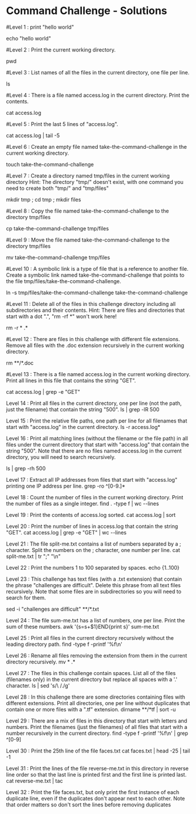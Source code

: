 # Command Challenge - Solutions


#Level 1 : print "hello world"


echo "hello world" 



#Level 2 : Print the current working directory.

pwd



#Level 3 : List names of all the files in the current directory, one file per line.

ls



#Level 4 : There is a file named access.log in the current directory. Print the contents.


cat access.log



#Level 5 : Print the last 5 lines of "access.log".


cat access.log | tail -5



#Level 6 : Create an empty file named take-the-command-challenge in the current working directory.


touch take-the-command-challenge



#Level 7 : Create a directory named tmp/files in the current working directory
Hint: The directory "tmp/" doesn't exist, with one command you need to create both "tmp/" and "tmp/files"

mkdir tmp ; cd tmp ; mkdir files 



#Level 8 : Copy the file named take-the-command-challenge to the directory tmp/files


cp take-the-command-challenge tmp/files



#Level 9 : Move the file named take-the-command-challenge to the directory tmp/files


mv take-the-command-challenge tmp/files



#Level 10 : A symbolic link is a type of file that is a reference to another file.
Create a symbolic link named take-the-command-challenge that points to the file tmp/files/take-the-command-challenge.

ln -s tmp/files/take-the-command-challenge take-the-command-challenge




#Level 11 : Delete all of the files in this challenge directory including all subdirectories and their contents.
Hint: There are files and directories that start with a dot ".", "rm -rf *" won't work here!

rm -r * .*



#Level 12 : There are files in this challenge with different file extensions. Remove all files with the .doc extension recursively in the current working directory.


rm **/*.doc



#Level 13 : There is a file named access.log in the current working directory. Print all lines in this file that contains the string "GET".


cat access.log | grep -e "GET" 



Level 14 : Print all files in the current directory, one per line (not the path, just the filename) that contain the string "500".
ls | grep -lR 500



Level 15 : Print the relative file paths, one path per line for all filenames that start with "access.log" in the current directory.
ls -r access.log*



Level 16 : Print all matching lines (without the filename or the file path) in all files under the current directory that start with "access.log" that contain the string "500".
Note that there are no files named access.log in the current directory, you will need to search recursively.

ls | grep -rh 500



Level 17 : Extract all IP addresses from files that start with "access.log" printing one IP address per line.
grep -ro ^[0-9.]*



Level 18 : Count the number of files in the current working directory. Print the number of files as a single integer.
find . -type f | wc --lines 



Level 19 : Print the contents of access.log sorted.
cat access.log | sort



Level 20 : Print the number of lines in access.log that contain the string "GET".
cat access.log | grep -e "GET" | wc --lines 



Level 21 : The file split-me.txt contains a list of numbers separated by a ; character. Split the numbers on the ; character, one number per line.
cat split-me.txt | tr ";" "\n" 



Level 22 : Print the numbers 1 to 100 separated by spaces.
echo {1..100}



Level 23 : This challenge has text files (with a .txt extension) that contain the phrase "challenges are difficult". Delete this phrase from all text files recursively.
Note that some files are in subdirectories so you will need to search for them.

sed -i "challenges are difficult" **/*.txt 



Level 24 : The file sum-me.txt has a list of numbers, one per line. Print the sum of these numbers.
awk '{s=s+$1}END{print s}' sum-me.txt



Level 25 : Print all files in the current directory recursively without the leading directory path.
find -type f -printf '%f\n'



Level 26 : Rename all files removing the extension from them in the current directory recursively.
mv * .*



Level 27 : The files in this challenge contain spaces. List all of the files (filenames only) in the current directory but replace all spaces with a '.' character.
ls | sed 's/\ /\./g' 



Level 28 : In this challenge there are some directories containing files with different extensions. Print all directories, one per line without duplicates that contain one or more files with a ".tf" extension.
dirname **/*tf | sort -u 



Level 29 : There are a mix of files in this directory that start with letters and numbers. Print the filenames (just the filenames) of all files that start with a number recursively in the current directory.
find -type f -printf '%f\n' | grep ^[0-9] 



Level 30 : Print the 25th line of the file faces.txt
cat faces.txt | head -25 | tail -1



Level 31 : Print the lines of the file reverse-me.txt in this directory in reverse line order so that the last line is printed first and the first line is printed last.
cat reverse-me.txt | tac



Level 32 : Print the file faces.txt, but only print the first instance of each duplicate line, even if the duplicates don't appear next to each other.
Note that order matters so don't sort the lines before removing duplicates
